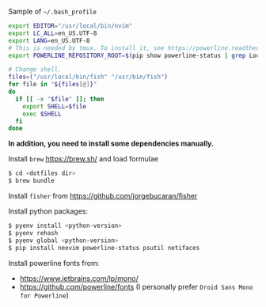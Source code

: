 Sample of `~/.bash_profile`

```bash
export EDITOR="/usr/local/bin/nvim"
export LC_ALL=en_US.UTF-8
export LANG=en_US.UTF-8
# This is needed by tmux. To install it, see https://powerline.readthedocs.io/en/latest/installation/osx.html#python-package
export POWERLINE_REPOSITORY_ROOT=$(pip show powerline-status | grep Location | cut -d ' ' -f 2)

# Change shell.
files=("/usr/local/bin/fish" "/usr/bin/fish")
for file in "${files[@]}"
do
  if [[ -x "$file" ]]; then
    export SHELL=$file
    exec $SHELL
  fi
done
```

**In addition, you need to install some dependencies manually.**

Install `brew` https://brew.sh/ and load formulae
```bash
$ cd <dotfiles dir>
$ brew bundle
```

Install `fisher` from https://github.com/jorgebucaran/fisher

Install python packages:
```bash
$ pyenv install <python-version>
$ pyenv rehash
$ pyenv global <python-version>
$ pip install neovim powerline-status psutil netifaces
```

Install powerline fonts from:
- https://www.jetbrains.com/lp/mono/
- https://github.com/powerline/fonts (I personally prefer `Droid Sans Mono for Powerline`)
